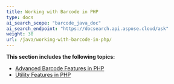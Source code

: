 ```yaml
---
title: Working with Barcode in PHP
type: docs
ai_search_scope: "barcode_java_doc"
ai_search_endpoint: "https://docsearch.api.aspose.cloud/ask"
weight: 30
url: /java/working-with-barcode-in-php/
---
```


**This section includes the following topics:**

- [Advanced Barcode Features in PHP](/barcode/java/advanced-barcode-features-in-php/)
- [Utility Features in PHP](/barcode/java/utility-features-in-php/)
